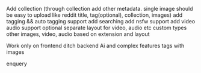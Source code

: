 Add collection (through collection add other metadata. single image should be easy to upload like reddit title, tag(optional), collection, images)
add tagging && auto tagging support
add searching
add nsfw support
add video audio support optional separate layout for video, audio etc
custom types other images, video, audio based on extension and layout

Work only on frontend ditch backend Ai and complex features
tags with images

enquery